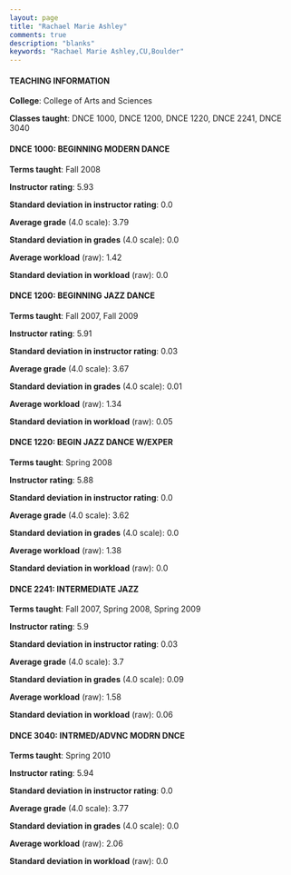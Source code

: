 ```yaml
---
layout: page
title: "Rachael Marie Ashley" 
comments: true
description: "blanks"
keywords: "Rachael Marie Ashley,CU,Boulder"
---
```

<head>
<script src="https://ajax.googleapis.com/ajax/libs/jquery/2.1.3/jquery.min.js"></script>
<script src="https://dl.dropboxusercontent.com/s/pc42nxpaw1ea4o9/highcharts.js?dl=0"></script>
<!-- <script src="../assets/js/highcharts.js"></script> -->
<style type="text/css">@font-face {
	font-family: "Bebas Neue";
	src: url(https://www.filehosting.org/file/details/544349/BebasNeue Regular.otf) format("opentype");
	}
	h1.Bebas { 
		font-family: "Bebas Neue", Verdana, Tahoma;
	}
</style>
</head>
	   
#### TEACHING INFORMATION

**College**: College of Arts and Sciences

**Classes taught**: DNCE 1000, DNCE 1200, DNCE 1220, DNCE 2241, DNCE 3040

#### DNCE 1000: BEGINNING MODERN DANCE

**Terms taught**: Fall 2008

**Instructor rating**: 5.93

**Standard deviation in instructor rating**: 0.0

**Average grade** (4.0 scale): 3.79

**Standard deviation in grades** (4.0 scale): 0.0

**Average workload** (raw): 1.42

**Standard deviation in workload** (raw): 0.0

#### DNCE 1200: BEGINNING JAZZ DANCE

**Terms taught**: Fall 2007, Fall 2009

**Instructor rating**: 5.91

**Standard deviation in instructor rating**: 0.03

**Average grade** (4.0 scale): 3.67

**Standard deviation in grades** (4.0 scale): 0.01

**Average workload** (raw): 1.34

**Standard deviation in workload** (raw): 0.05

#### DNCE 1220: BEGIN JAZZ DANCE W/EXPER

**Terms taught**: Spring 2008

**Instructor rating**: 5.88

**Standard deviation in instructor rating**: 0.0

**Average grade** (4.0 scale): 3.62

**Standard deviation in grades** (4.0 scale): 0.0

**Average workload** (raw): 1.38

**Standard deviation in workload** (raw): 0.0

#### DNCE 2241: INTERMEDIATE JAZZ

**Terms taught**: Fall 2007, Spring 2008, Spring 2009

**Instructor rating**: 5.9

**Standard deviation in instructor rating**: 0.03

**Average grade** (4.0 scale): 3.7

**Standard deviation in grades** (4.0 scale): 0.09

**Average workload** (raw): 1.58

**Standard deviation in workload** (raw): 0.06

#### DNCE 3040: INTRMED/ADVNC MODRN DNCE

**Terms taught**: Spring 2010

**Instructor rating**: 5.94

**Standard deviation in instructor rating**: 0.0

**Average grade** (4.0 scale): 3.77

**Standard deviation in grades** (4.0 scale): 0.0

**Average workload** (raw): 2.06

**Standard deviation in workload** (raw): 0.0

